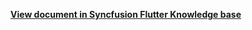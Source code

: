 **[View document in Syncfusion Flutter Knowledge base](https://www.syncfusion.com/kb/12147/how-to-customize-the-timeline-appointment-height-in-the-flutter-event-calendar-sfcalendar)**
